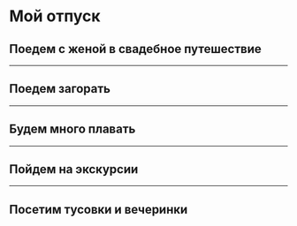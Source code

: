 # **Мой отпуск**

## Поедем с женой в свадебное путешествие

---
## Поедем загорать

---
## Будем много плавать

---
## Пойдем на экскурсии

---
## Посетим тусовки и вечеринки